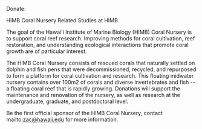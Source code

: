 
Donate:

HIMB Coral Nursery Related Studies at HIMB

The goal of the Hawaiʻi Institute of Marine Biology (HIMB) Coral Nursery is to support coral reef research. Improving methods for coral cultivation, reef restoration, and understanding ecological interactions that promote coral growth are of particular interest.

The HIMB Coral Nursery consists of rescued corals that naturally settled on dolphin and fish pens that were decommissioned, recycled, and repurposed to form a platform for coral cultivation and research. This floating midwater nursery contains over 100m2 of corals and diverse invertebrates and fish -- a floating coral reef that is rapidly growing. Donations will support the maintenance and renovation of the nursery, as well as research at the undergraduate, graduate, and postdoctoral level.

Be the first official sponsor of the HIMB Coral Nursery, contact mailto:zac@hawaii.edu for more information.
